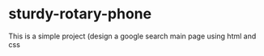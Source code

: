 # sturdy-rotary-phone
This is a simple project (design a google search main page using html and css
